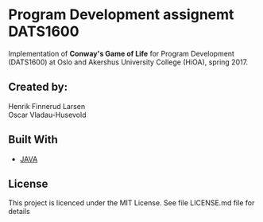 # Program Development assignemt DATS1600
Implementation of <b>Conway's Game of Life</b> for Program Development (DATS1600) at Oslo and Akershus University College (HiOA), spring 2017. 

## Created by:
Henrik Finnerud Larsen <br>
Oscar Vladau-Husevold

## Built With

* [JAVA](https://www.java.com/en/)

## License
This project is licenced under the MIT License. See file LICENSE.md file for details
